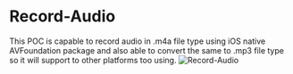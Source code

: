 # Record-Audio
This POC is capable to record audio in .m4a file type using iOS native AVFoundation package and also able to convert the same to .mp3 file type so it will support to other platforms too using.
![Record-Audio](https://user-images.githubusercontent.com/126649695/223928686-4c28dbba-5f5a-4031-a4bb-a533be8515f1.gif)
